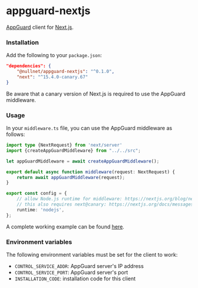 # appguard-nextjs

[AppGuard](https://github.com/NullNet-ai/appguard-server) client for [Next.js](https://nextjs.org).

### Installation

Add the following to your `package.json`:

```json
"dependencies": {
    "@nullnet/appguard-nextjs": "^0.1.0",
    "next": "^15.4.0-canary.67"
}
```

Be aware that a canary version of Next.js is required to use the AppGuard middleware.

### Usage

In your `middleware.ts` file, you can use the AppGuard middleware as follows:

```typescript
import type {NextRequest} from 'next/server'
import {createAppGuardMiddleware} from "../../src";

let appGuardMiddleware = await createAppGuardMiddleware();

export default async function middleware(request: NextRequest) {
    return await appGuardMiddleware(request);
}

export const config = {
    // allow Node.js runtime for middleware: https://nextjs.org/blog/next-15-2#nodejs-middleware-experimental
    // this also requires next@canary: https://nextjs.org/docs/messages/ppr-preview
    runtime: 'nodejs',
};
```

A complete working example can be found [here](https://github.com/NullNet-ai/appguard-javascript-clients/blob/main/clients/nextjs/sample/src/middleware.ts).

### Environment variables

The following environment variables must be set for the client to work:
- `CONTROL_SERVICE_ADDR`: AppGuard server's IP address
- `CONTROL_SERVICE_PORT`: AppGuard server's port
- `INSTALLATION_CODE`: installation code for this client
